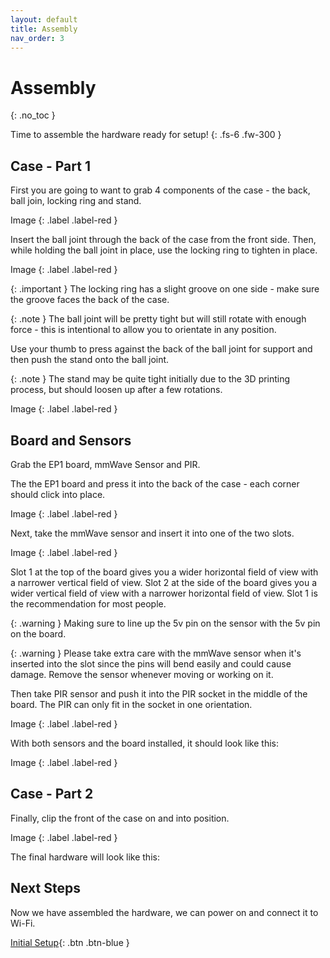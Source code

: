 ```yaml
---
layout: default
title: Assembly
nav_order: 3
---
```


# Assembly

{: .no_toc }

Time to assemble the hardware ready for setup!
{: .fs-6 .fw-300 }

## Case - Part 1

First you are going to want to grab 4 components of the case - the back, ball join, locking ring and stand.

Image
{: .label .label-red }

Insert the ball joint through the back of the case from the front side. Then, while holding the ball joint in place, use the locking ring to tighten in place.

Image
{: .label .label-red }

{: .important }
The locking ring has a slight groove on one side - make sure the groove faces the back of the case.

{: .note }
The ball joint will be pretty tight but will still rotate with enough force - this is intentional to allow you to orientate in any position.

Use your thumb to press against the back of the ball joint for support and then push the stand onto the ball joint.

{: .note }
The stand may be quite tight initially due to the 3D printing process, but should loosen up after a few rotations.

Image
{: .label .label-red }

## Board and Sensors

Grab the EP1 board, mmWave Sensor and PIR.

The the EP1 board and press it into the back of the case - each corner should click into place.

Image
{: .label .label-red }

Next, take the mmWave sensor and insert it into one of the two slots.

Image
{: .label .label-red }

Slot 1 at the top of the board gives you a wider horizontal field of view with a narrower vertical field of view. Slot 2 at the side of the board gives you a wider vertical field of view with a narrower horizontal field of view. Slot 1 is the recommendation for most people.

{: .warning }
Making sure to line up the 5v pin on the sensor with the 5v pin on the board.

{: .warning }
Please take extra care with the mmWave sensor when it's inserted into the slot since the pins will bend easily and could cause damage. Remove the sensor whenever moving or working on it.

Then take PIR sensor and push it into the PIR socket in the middle of the board. The PIR can only fit in the socket in one orientation.

Image
{: .label .label-red }

With both sensors and the board installed, it should look like this:

Image
{: .label .label-red }

## Case - Part 2

Finally, clip the front of the case on and into position. 

Image
{: .label .label-red }

The final hardware will look like this:

## Next Steps

Now we have assembled the hardware, we can power on and connect it to Wi-Fi.

[Initial Setup](http://everythingsmarthome.github.io/everything-presence-one/initial-setup.html){: .btn .btn-blue }

<script>
const toggleDarkMode = document.querySelector('.js-toggle-dark-mode');

jtd.addEvent(toggleDarkMode, 'click', function(){
  if (jtd.getTheme() === 'dark') {
    jtd.setTheme('light');
    toggleDarkMode.textContent = 'Preview dark color scheme';
  } else {
    jtd.setTheme('dark');
    toggleDarkMode.textContent = 'Return to the light side';
  }
});
</script>
